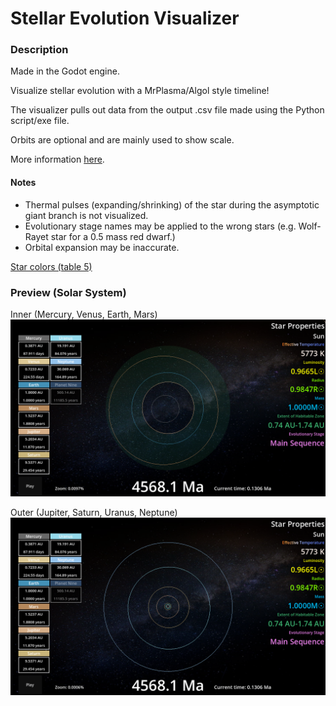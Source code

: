 # Stellar Evolution Visualizer



### Description
Made in the Godot engine.

Visualize stellar evolution with a MrPlasma/Algol style timeline!

The visualizer pulls out data from the output .csv file made using the Python script/exe file.

Orbits are optional and are mainly used to show scale.

More information [here](https://worldbuildingpasta.blogspot.com/2022/11/an-apple-pie-from-scratch-part-ii.html?m=1).

#### Notes
- Thermal pulses (expanding/shrinking) of the star during the asymptotic giant branch is not visualized.
- Evolutionary stage names may be applied to the wrong stars (e.g. Wolf-Rayet star for a 0.5 mass red dwarf.)
- Orbital expansion may be inaccurate.

[Star colors (table 5)](https://arxiv.org/abs/2101.06254)
### Preview (Solar System)
Inner (Mercury, Venus, Earth, Mars)
![The inner solar system](/showcase/D%202025-09-10%20T%2008-30-30.png)

Outer (Jupiter, Saturn, Uranus, Neptune)
![The outer solar system](/showcase/D%202025-09-10%20T%2008-30-33.png)
